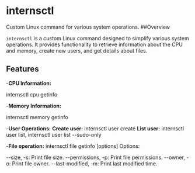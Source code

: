 # internsctl

Custom Linux command for various system operations.
##Overview 

`internsctl` is a custom Linux command designed to simplify various system operations. It provides functionality to retrieve information about the CPU and memory, create new users, and get details about files.
## Features

 -**CPU Information:**
  
  internsctl cpu getinfo

-**Memory Information:**

internsctl memory getinfo

-**User Operations:**
 **Create user:** internsctl user create <username>
 **List user:** internsctl user list, internsctl user list --sudo-only

-**File operation:** internsctl file getinfo <file-name> [options]
      Options:

--size, -s: Print file size.
--permissions, -p: Print file permissions.
--owner, -o: Print file owner.
--last-modified, -m: Print last modified time.
